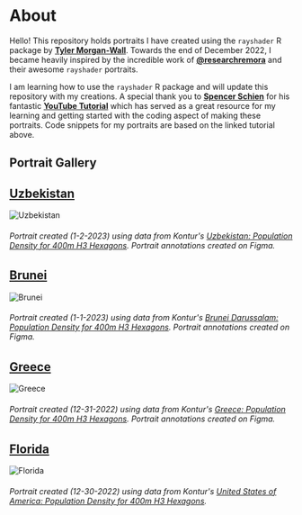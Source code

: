 # About

Hello! This repository holds portraits I have created using the `rayshader` R package by **[Tyler Morgan-Wall](https://twitter.com/tylermorganwall)**. Towards the end of December 2022, I became heavily inspired by the incredible work of **[@researchremora](https://twitter.com/researchremora)** and their awesome `rayshader` portraits.

I am learning how to use the `rayshader` R package and will update this repository with my creations. A special thank you to **[Spencer Schien](https://github.com/Pecners)** for his fantastic **[YouTube Tutorial](https://www.youtube.com/watch?v=zgFXVhmKNbU&t)** which has served as a great resource for my learning and getting started with the coding aspect of making these portraits. Code snippets for my portraits are based on the linked tutorial above.


## Portrait Gallery

## **[Uzbekistan](https://github.com/andrea-io/RayShaders/tree/main/Uzbekistan)**

 ![Uzbekistan](Uzbekistan/uzbekistan_final_plot_annotations.png)
###### Portrait created (1-2-2023) using data from Kontur's [Uzbekistan: Population Density for 400m H3 Hexagons](https://data.humdata.org/dataset/kontur-population-uzbekistan). Portrait annotations created on Figma.

## **[Brunei](https://github.com/andrea-io/RayShaders/tree/main/Brunei)**

 ![Brunei](Brunei/brunei_annotation_final_plot.png)
###### Portrait created (1-1-2023) using data from Kontur's [Brunei Darussalam: Population Density for 400m H3 Hexagons](https://data.humdata.org/dataset/kontur-population-brunei-darussalam). Portrait annotations created on Figma.

## **[Greece](https://github.com/andrea-io/RayShaders/tree/main/Greece)**

 ![Greece](Greece/final_plot_annotation_1x.png)
###### Portrait created (12-31-2022) using data from Kontur's [Greece: Population Density for 400m H3 Hexagons](https://data.humdata.org/dataset/kontur-population-greece). Portrait annotations created on Figma.

## **[Florida](https://github.com/andrea-io/RayShaders/tree/main/Florida)**

 ![Florida](Florida/images/final_plot.png)
###### Portrait created (12-30-2022) using data from Kontur's [United States of America: Population Density for 400m H3 Hexagons](https://data.humdata.org/dataset/kontur-population-united-states-of-america).